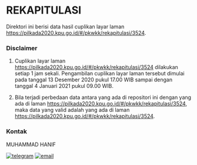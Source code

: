 # REKAPITULASI

Direktori ini berisi data hasil cuplikan layar laman https://pilkada2020.kpu.go.id/#/pkwkk/rekapitulasi/3524.

### Disclaimer

1. Cuplikan layar laman https://pilkada2020.kpu.go.id/#/pkwkk/rekapitulasi/3524 dilakukan setiap 1 jam sekali. Pengambilan cuplikan layar laman tersebut dimulai pada tanggal 13 Desember 2020 pukul 17.00 WIB sampai dengan tanggal 4 Januari 2021 pukul 09.00 WIB.

2. Bila terjadi perbedaan data antara yang ada di repositori ini dengan yang ada di laman https://pilkada2020.kpu.go.id/#/pkwkk/rekapitulasi/3524, maka data yang valid adalah yang ada di laman https://pilkada2020.kpu.go.id/#/pkwkk/rekapitulasi/3524.

### Kontak

MUHAMMAD HANIF

[![telegram](https://img.shields.io/badge/telegram-@hanifmu-blue)](https://t.me/hanifmu) [![email](https://img.shields.io/badge/email-moehammadhanif@gmail.com-white)](mailto:moehammadhanif@gmail.com)
